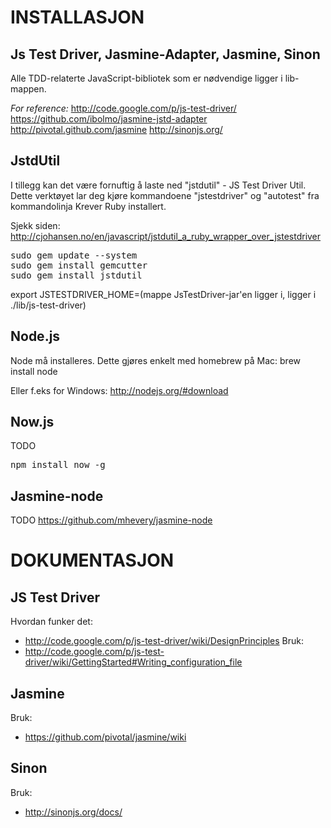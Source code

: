 INSTALLASJON
============
Js Test Driver, Jasmine-Adapter, Jasmine, Sinon
-----------------------------------------------
Alle TDD-relaterte JavaScript-bibliotek som er nødvendige ligger i lib-mappen.

*For reference:*
http://code.google.com/p/js-test-driver/
https://github.com/ibolmo/jasmine-jstd-adapter
http://pivotal.github.com/jasmine
http://sinonjs.org/

JstdUtil
-------------
I tillegg kan det være fornuftig å laste ned "jstdutil" - JS Test Driver Util. 
Dette verktøyet lar deg kjøre kommandoene "jstestdriver" og "autotest" fra kommandolinja
Krever Ruby installert.

Sjekk siden: http://cjohansen.no/en/javascript/jstdutil_a_ruby_wrapper_over_jstestdriver
<pre>
sudo gem update --system
sudo gem install gemcutter
sudo gem install jstdutil
</pre>
export JSTESTDRIVER_HOME=(mappe JsTestDriver-jar'en ligger i, ligger i ./lib/js-test-driver)

Node.js
-------------
Node må installeres. Dette gjøres enkelt med homebrew på Mac:
brew install node

Eller f.eks for Windows: http://nodejs.org/#download

Now.js
-------------
TODO
<pre>
npm install now -g
</pre>

Jasmine-node
-------------
TODO
https://github.com/mhevery/jasmine-node

DOKUMENTASJON
=============

JS Test Driver
--------------
Hvordan funker det:
* http://code.google.com/p/js-test-driver/wiki/DesignPrinciples
Bruk:
* http://code.google.com/p/js-test-driver/wiki/GettingStarted#Writing_configuration_file

Jasmine
-------------
Bruk:
* https://github.com/pivotal/jasmine/wiki
	
Sinon
-------------
Bruk:
* http://sinonjs.org/docs/

